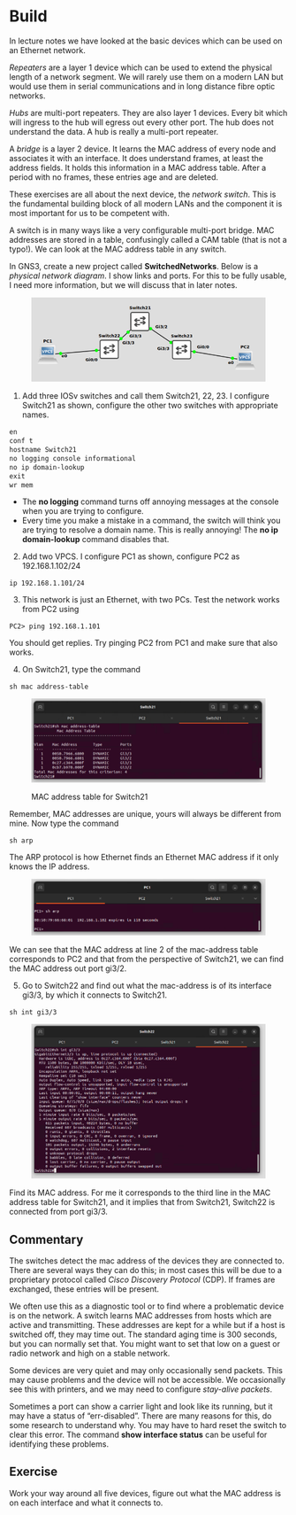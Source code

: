 # Build

In lecture notes we have looked at the basic devices which can be used on an Ethernet network.

_Repeaters_ are a layer 1 device which can be used to extend the physical length of a network segment. We will rarely use them on a modern LAN but would use them in serial communications and in long distance fibre optic networks.

_Hubs_ are multi-port repeaters. They are also layer 1 devices. Every bit which will ingress to the hub will egress out every other port. The hub does not understand the data. A hub is really a multi-port repeater.

A _bridge_ is a layer 2 device. It learns the MAC address of every node and associates it with an interface. It does understand frames, at least the address fields. It holds this information in a MAC address table. After a period with no frames, these entries age and are deleted.

These exercises are all about the next device, the _network switch_. This is the fundamental building block of all modern LANs and the component it is most important for us to be competent with.

A switch is in many ways like a very configurable multi-port bridge. MAC addresses are stored in a table, confusingly called a CAM table (that is not a typo!). We can look at the MAC address table in any switch.

In GNS3, create a new project called **SwitchedNetworks**. Below is a _physical network diagram_. I show links and ports. For this to be fully usable, I need more information, but we will discuss that in later notes.

<figure><img src="../.gitbook/assets/image (4).png" alt=""><figcaption></figcaption></figure>

1. Add three IOSv switches and call them Switch21, 22, 23. I configure Switch21 as shown, configure the other two switches with appropriate names.

```
en
conf t
hostname Switch21
no logging console informational
no ip domain-lookup
exit
wr mem
```

* The **no logging** command turns off annoying messages at the console when you are trying to configure.
* Every time you make a mistake in a command, the switch will think you are trying to resolve a domain name. This is really annoying! The **no ip domain-lookup** command disables that.

2. Add two VPCS. I configure PC1 as shown, configure PC2 as 192.168.1.102/24

```
ip 192.168.1.101/24
```

3. This network is just an Ethernet, with two PCs. Test the network works from PC2 using&#x20;

```
PC2> ping 192.168.1.101
```

You should get replies. Try pinging PC2 from PC1 and make sure that also works.

4. On Switch21, type the command

```
sh mac address-table
```

<figure><img src="../.gitbook/assets/image (1) (1) (1) (1).png" alt=""><figcaption><p>MAC address table for Switch21</p></figcaption></figure>

Remember, MAC addresses are unique, yours will always be different from mine. Now type the command

```
sh arp
```

The ARP protocol is how Ethernet finds an Ethernet MAC address if it only knows the IP address.

<figure><img src="../.gitbook/assets/image (2) (1) (1).png" alt=""><figcaption></figcaption></figure>

We can see that the MAC address at line 2 of the mac-address table corresponds to PC2 and that from the perspective of Switch21, we can find the MAC address out port gi3/2.

5. Go to Switch22 and find out what the mac-address is of its interface gi3/3, by which it connects to Switch21.

```
sh int gi3/3
```

<figure><img src="../.gitbook/assets/image (3) (1).png" alt=""><figcaption></figcaption></figure>

Find its MAC address. For me it corresponds to the third line in the MAC address table for Switch21, and it implies that from Switch21, Switch22 is connected from port gi3/3.

## Commentary

The switches detect the mac address of the devices they are connected to. There are several ways they can do this; in most cases this will be due to a proprietary protocol called _Cisco Discovery Protocol_ (CDP). If frames are exchanged, these entries will be present.

We often use this as a diagnostic tool or to find where a problematic device is on the network. A switch learns MAC addresses from hosts which are active and transmitting. These addresses are kept for a while but if a host is switched off, they may time out. The standard aging time is 300 seconds, but you can normally set that. You might want to set that low on a guest or radio network and high on a stable network.

Some devices are very quiet and may only occasionally send packets. This may cause problems and the device will not be accessible. We occasionally see this with printers, and we may need to configure _stay-alive packets_.

Sometimes a port can show a carrier light and look like its running, but it may have a status of “err-disabled”. There are many reasons for this, do some research to understand why. You may have to hard reset the switch to clear this error. The command **show interface status** can be useful for identifying these problems.

## Exercise

Work your way around all five devices, figure out what the MAC address is on each interface and what it connects to.

